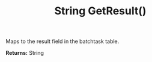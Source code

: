 ﻿---
uid: crmscript_ref_NSBatchTaskInfo_GetResult
title: String GetResult()
intellisense: NSBatchTaskInfo.GetResult
keywords: NSBatchTaskInfo, GetResult
so.topic: reference
---

Maps to the result field in the batchtask table.

**Returns:** String


